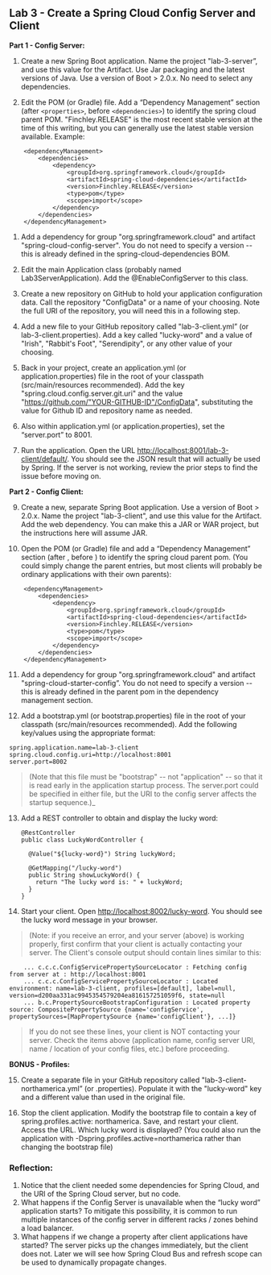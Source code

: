 ## Lab 3 - Create a Spring Cloud Config Server and Client

**Part 1 - Config Server:**

1. Create a new Spring Boot application.  Name the project "lab-3-server”, and use this value for the Artifact.  Use Jar packaging and the latest versions of Java.  Use a version of Boot > 2.0.x.   No need to select any dependencies.

1. Edit the POM (or Gradle) file.  Add a “Dependency Management” section (after `<properties>`, before `<dependencies>`) to identify the spring cloud parent POM.  "Finchley.RELEASE" is the most recent stable version at the time of this writing, but you can generally use the latest stable version available.  Example:

```
    <dependencyManagement>
        <dependencies>
            <dependency>
                <groupId>org.springframework.cloud</groupId>
                <artifactId>spring-cloud-dependencies</artifactId>
                <version>Finchley.RELEASE</version>
                <type>pom</type>
                <scope>import</scope>
            </dependency>
        </dependencies>
    </dependencyManagement>
```


1. Add a dependency for group "org.springframework.cloud" and artifact "spring-cloud-config-server".  You do not need to specify a version -- this is already defined in the spring-cloud-dependencies BOM.

1. Edit the main Application class (probably named Lab3ServerApplication).  Add the @EnableConfigServer to this class.

1. Create a new repository on GitHub to hold your application configuration data.  Call the repository "ConfigData" or a name of your choosing.  Note the full URI of the repository, you will need this in a following step.

1. Add a new file to your GitHub repository called "lab-3-client.yml” (or lab-3-client.properties).  Add a key called "lucky-word" and a value of "Irish", "Rabbit's Foot", "Serendipity", or any other value of your choosing.

1. Back in your project, create an application.yml (or application.properties) file in the root of your classpath (src/main/resources recommended).  Add the key "spring.cloud.config.server.git.uri" and the value "https://github.com/"YOUR-GITHUB-ID"/ConfigData", substituting the value for Github ID and repository name as needed.  

1. Also within application.yml (or application.properties), set the “server.port” to 8001.

8. Run the application.  Open the URL [http://localhost:8001/lab-3-client/default/](http://localhost:8001/lab-3-client/default/).  You should see the JSON result that will actually be used by Spring.  If the server is not working, review the prior steps to find the issue before moving on.

  **Part 2 - Config Client:**

9. Create a new, separate Spring Boot application.  Use a version of Boot > 2.0.x.  Name the project "lab-3-client", and use this value for the Artifact.  Add the web dependency.  You can make this a JAR or WAR project, but the instructions here will assume JAR.

10.  Open the POM (or Gradle) file and add a “Dependency Management” section (after <properties>, before <dependencies>) to identify the spring cloud parent pom. (You could simply change the parent entries, but most clients will probably be ordinary applications with their own parents):
```
    <dependencyManagement>
        <dependencies>
            <dependency>
                <groupId>org.springframework.cloud</groupId>
                <artifactId>spring-cloud-dependencies</artifactId>
                <version>Finchley.RELEASE</version>
                <type>pom</type>
                <scope>import</scope>
            </dependency>
        </dependencies>
    </dependencyManagement>
```
11.  Add a dependency for group "org.springframework.cloud" and artifact "spring-cloud-starter-config”.  You do not need to specify a version -- this is already defined in the parent pom in the dependency management section.

12. Add a bootstrap.yml (or bootstrap.properties) file in the root of your classpath (src/main/resources recommended).  Add the following key/values using the appropriate format:
```
spring.application.name=lab-3-client
spring.cloud.config.uri=http://localhost:8001  
server.port=8002
```
> (Note that this file must be "bootstrap" -- not "application" -- so that it is read early in the application startup process.  The server.port could be specified in either file, but the URI to the config server affects the startup sequence.)_

13. Add a REST controller to obtain and display the lucky word:

    ```
    @RestController
    public class LuckyWordController {
 
      @Value("${lucky-word}") String luckyWord;
  
      @GetMapping("/lucky-word")
      public String showLuckyWord() {
        return "The lucky word is: " + luckyWord;
      }
    }
    ```

14.  Start your client.  Open [http://localhost:8002/lucky-word](http://localhost:8002/lucky-word).  You should see the lucky word message in your browser.

> (Note: if you receive an error, and your server (above) is working properly, first confirm that your client is actually contacting your server.  The Client's console output should contain lines similar to this:


```
    ... c.c.c.ConfigServicePropertySourceLocator : Fetching config from server at : http://localhost:8001
    ... c.c.c.ConfigServicePropertySourceLocator : Located environment: name=lab-3-client, profiles=[default], label=null, version=d200aa331ac9945354579204ea816157251059f6, state=null
    ... b.c.PropertySourceBootstrapConfiguration : Located property source: CompositePropertySource {name='configService', propertySources=[MapPropertySource {name='configClient'}, ...]}
```
    
> If you do not see these lines, your client is NOT contacting your server.  Check the items above (application name, config server URI, name / location of your config files, etc.) before proceeding.  

  **BONUS - Profiles:**

15. Create a separate file in your GitHub repository called "lab-3-client-northamerica.yml” (or .properties).  Populate it with the "lucky-word" key and a different value than used in the original file.

16. Stop the client application.  Modify the bootstrap file to contain a key of spring.profiles.active: northamerica.  Save, and restart your client.  Access the URL.  Which lucky word is displayed?  (You could also run the application with -Dspring.profiles.active=northamerica rather than changing the bootstrap file)

### Reflection:  
1. Notice that the client needed some dependencies for Spring Cloud, and the URI of the Spring Cloud server, but no code.
2. What happens if the Config Server is unavailable when the “lucky word” application starts?  To mitigate this possibility, it is common to run multiple instances of the config server in different racks / zones behind a load balancer.
3. What happens if we change a property after client applications have started?  The server picks up the changes immediately, but the client does not.  Later we will see how Spring Cloud Bus and refresh scope can be used to dynamically propagate changes.
